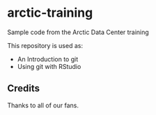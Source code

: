 # arctic-training
Sample code from the Arctic Data Center training

This repository is used as:

* An Introduction to git
* Using git with RStudio

## Credits

Thanks to all of our fans.
